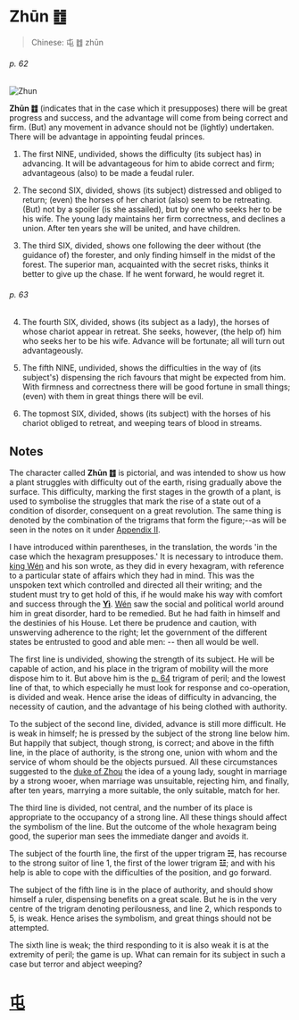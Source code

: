 # Zhūn ䷂

> Chinese: 屯 ䷂ zhūn

###### p. 62

![Zhun](https://88o.io/wp-content/uploads/2018/09/03-e5b1afzhun.jpg)

**Zhūn ䷂** (indicates that in the case which it presupposes) there will be great progress and success,
and the advantage will come from being correct and firm. (But) any movement in advance should not be (lightly) undertaken. There will be advantage in appointing feudal princes.

1. The first NINE, undivided, shows the difficulty (its subject has) in advancing. It will be advantageous for him to abide correct and firm; advantageous (also) to be made a feudal ruler.

2. The second SIX, divided, shows (its subject) distressed and obliged to return; (even) the horses of her chariot (also) seem to be retreating. (But) not by a spoiler (is she assailed), but by one who seeks her to be his wife. The young lady maintains her firm correctness, and declines a union. After ten years she will be united, and have children.

3. The third SIX, divided, shows one following the deer without (the guidance of) the forester, and only finding himself in the midst of the forest. The superior man, acquainted with the secret risks, thinks it better to give up the chase. If he went forward, he would regret it.

###### p. 63

4. The fourth SIX, divided, shows (its subject as a lady), the horses of whose chariot appear in retreat.
She seeks, however, (the help of) him who seeks her to be his wife. Advance will be fortunate; all will turn out advantageously.

5. The fifth NINE, undivided, shows the difficulties in the way of (its subject's) dispensing the rich favours that might be expected from him.
With firmness and correctness there will be good fortune in small things; (even) with them in great things there will be evil.

6. The topmost SIX, divided, shows (its subject) with the horses of his chariot obliged to retreat, and weeping tears of blood in streams.

## Notes

The character called **Zhūn ䷂** is pictorial, and was intended to show us how a plant struggles with difficulty out of the earth, rising gradually above the surface.
This difficulty, marking the first stages in the growth of a plant, is used to symbolise the struggles that mark the rise of a state out of a condition of disorder, consequent on a great revolution. The same thing is denoted by the combination of the trigrams that form the figure;--as will be seen in the notes on it under [Appendix II](./appendix02s1.md).

I have introduced within parentheses, in the translation, the words 'in the case which the hexagram presupposes.' It is necessary to introduce them. [king Wén](https://en.wikipedia.org/wiki/King_Wen_of_Zhou) and his son wrote, as they did in every hexagram, with reference to a particular state of affairs which they had in mind. This was the unspoken text which controlled and directed all their writing; and the student must try to get hold of this, if he would make his way with comfort and success through the [**Yì**](https://en.wikipedia.org/wiki/I_Ching). [Wén](https://en.wikipedia.org/wiki/King_Wen_of_Zhou) saw the social and political world around him in great disorder, hard to be remedied. But he had faith in himself and the destinies of his House. Let there be prudence and caution, with unswerving adherence to the right; let the government of the different states be entrusted to good and able men: -- then all would be well.

The first line is undivided, showing the strength of its subject. He will be capable of action, and his place in the trigram of mobility will the more dispose him to it. But above him is the [p. 64](e89299meng.md#p-64) trigram of peril; and the lowest line of that, to which especially he must look for response and co-operation, is divided and weak. Hence arise the ideas of difficulty in advancing, the necessity of caution, and the advantage of his being clothed with authority.

To the subject of the second line, divided, advance is still more difficult. He is weak in himself; he is pressed by the subject of the strong line below him. But happily that subject, though strong, is correct; and above in the fifth line, in the place of authority, is the strong one, union with whom and the service of whom should be the objects pursued. All these circumstances suggested to the [duke of Zhou](https://en.wikipedia.org/wiki/Duke_of_Zhou) the idea of a young lady, sought in marriage by a strong wooer, when marriage was unsuitable, rejecting him, and finally, after ten years, marrying a more suitable, the only suitable, match for her.

The third line is divided, not central, and the number of its place is appropriate to the occupancy of a strong line. All these things should affect the symbolism of the line. But the outcome of the whole hexagram being good, the superior man sees the immediate danger and avoids it.

The subject of the fourth line, the first of the upper trigram **☵**, has recourse to the strong suitor of line 1, the first of the lower trigram **☳**; and with his help is able to cope with the difficulties of the position, and go forward.

The subject of the fifth line is in the place of authority, and should show himself a ruler, dispensing benefits on a great scale. But he is in the very centre of the trigram denoting perilousness, and line 2, which responds to 5, is weak. Hence arises the symbolism, and great things should not be attempted.

The sixth line is weak; the third responding to it is also weak it is at the extremity of peril; the game is up. What can remain for its subject in such a case but terror and abject weeping?

# [屯](./e5b1afzhun_cn.md)
